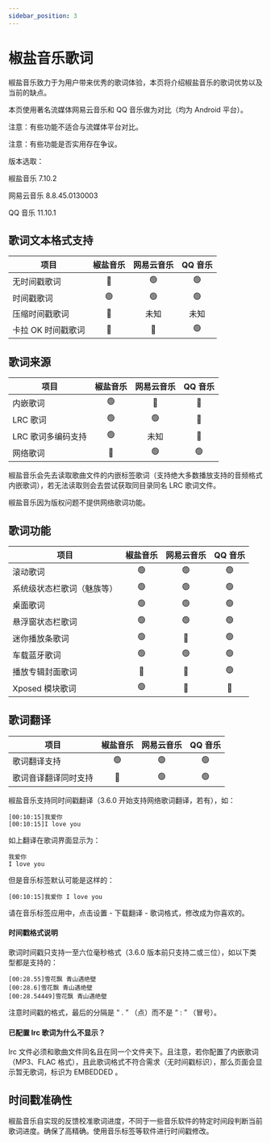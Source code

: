 ```yaml
---
sidebar_position: 3
---
```


# 椒盐音乐歌词

椒盐音乐致力于为用户带来优秀的歌词体验，本页将介绍椒盐音乐的歌词优势以及当前的缺点。

本页使用著名流媒体网易云音乐和 QQ 音乐做为对比（均为 Android 平台）。

注意：有些功能不适合与流媒体平台对比。

注意：有些功能是否实用存在争议。

版本选取：

椒盐音乐 7.10.2

网易云音乐 8.8.45.0130003

QQ 音乐 11.10.1

## 歌词文本格式支持

| 项目 | 椒盐音乐 | 网易云音乐 | QQ 音乐 |
| -- | :--: | :--: | :--: |
| 无时间戳歌词 | 🔴 | 🟢 | 🟢 |
| 时间戳歌词 | 🟢 | 🟢 | 🟢 |
| 压缩时间戳歌词 | 🔴 | 未知 | 未知 |
| 卡拉 OK 时间戳歌词 | 🔴 | 🔴 | 🟢 |

## 歌词来源

| 项目 | 椒盐音乐 | 网易云音乐 | QQ 音乐 |
| -- | :--: | :--: | :--: |
| 内嵌歌词 | 🟢 | 🔴 | 🔴 |
| LRC 歌词 | 🟢 | 🟢 | 🔴 |
| LRC 歌词多编码支持 | 🟢 | 未知 | 🔴 |
| 网络歌词 | 🔴 | 🟢 | 🟢 |

椒盐音乐会先去读取歌曲文件的内嵌标签歌词（支持绝大多数播放支持的音频格式内嵌歌词），若无法读取则会去尝试获取同目录同名 LRC 歌词文件。

椒盐音乐因为版权问题不提供网络歌词功能。

## 歌词功能

| 项目 | 椒盐音乐 | 网易云音乐 | QQ 音乐 |
| -- | :--: | :--: | :--: |
| 滚动歌词 | 🟢 | 🟢 | 🟢 |
| 系统级状态栏歌词（魅族等） | 🟢 | 🟢 | 🟢 |
| 桌面歌词 | 🟢 | 🟢 | 🟢 |
| 悬浮窗状态栏歌词 | 🟢 | 🟢 | 🟢 |
| 迷你播放条歌词 | 🟢 | 🔴 | 🟢 |
| 车载蓝牙歌词 | 🟢 | 🟢 | 🟢 |
| 播放专辑封面歌词 | 🔴 | 🔴 | 🟢 |
| Xposed 模块歌词 | 🟢 | 🔴 | 🔴 |

## 歌词翻译

| 项目 | 椒盐音乐 | 网易云音乐 | QQ 音乐 |
| -- | :--: | :--: | :--: |
| 歌词翻译支持 | 🟢 | 🟢 | 🟢 |
| 歌词音译翻译同时支持 | 🔴 | 🟢 | 🟢 |

椒盐音乐支持同时间戳翻译（3.6.0 开始支持网络歌词翻译，若有），如：
```
[00:10:15]我爱你
[00:10:15]I love you
```
如上翻译在歌词界面显示为：
```
我爱你
I love you
```
但是音乐标签默认可能是这样的：
```
[00:10:15]我爱你 I love you
```
请在音乐标签应用中，点击设置 - 下载翻译 - 歌词格式，修改成为你喜欢的。

#### 时间戳格式说明

歌词时间戳只支持一至六位毫秒格式（3.6.0 版本前只支持二或三位），如以下类型都是支持的：
```
[00:28.55]雪花飘 青山遇绝壁
[00:28.6]雪花飘 青山遇绝壁
[00:28.54449]雪花飘 青山遇绝壁
```
注意时间戳的格式，最后的分隔是 “ . ” （点）而不是 “ : ” （冒号）。

#### 已配置 lrc 歌词为什么不显示？

lrc 文件必须和歌曲文件同名且在同一个文件夹下。且注意，若你配置了内嵌歌词（MP3、FLAC 格式），且此歌词格式不符合需求（无时间戳标识），那么页面会显示暂无歌词，标识为 EMBEDDED 。

## 时间戳准确性

椒盐音乐自实现的反馈校准歌词进度，不同于一些音乐软件的特定时间段判断当前歌词进度。确保了高精确。使用音乐标签等软件进行时间戳修改。
